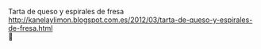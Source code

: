 Tarta de queso y espirales de fresa	http://kanelaylimon.blogspot.com.es/2012/03/tarta-de-queso-y-espirales-de-fresa.html	
਍